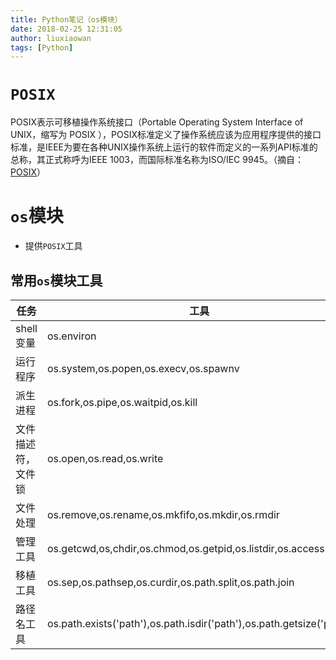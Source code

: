 ```yaml
---
title: Python笔记（os模块）
date: 2018-02-25 12:31:05
author: liuxiaowan
tags: [Python]
---
```


# `POSIX`

POSIX表示可移植操作系统接口（Portable Operating System Interface of UNIX，缩写为 POSIX ），POSIX标准定义了操作系统应该为应用程序提供的接口标准，是IEEE为要在各种UNIX操作系统上运行的软件而定义的一系列API标准的总称，其正式称呼为IEEE 1003，而国际标准名称为ISO/IEC 9945。（摘自：[POSIX](https://baike.baidu.com/item/POSIX/3792413?fr=aladdin)）

# `os`模块

- 提供`POSIX`工具

## 常用`os`模块工具

|任务   |工具
|----   |-------
|shell变量  |os.environ
|运行程序     |os.system,os.popen,os.execv,os.spawnv
|派生进程     |os.fork,os.pipe,os.waitpid,os.kill
|文件描述符，文件锁  |os.open,os.read,os.write
|文件处理   |os.remove,os.rename,os.mkfifo,os.mkdir,os.rmdir
|管理工具   |os.getcwd,os,chdir,os.chmod,os.getpid,os.listdir,os.access
|移植工具   |os.sep,os.pathsep,os.curdir,os.path.split,os.path.join
|路径名工具  |os.path.exists('path'),os.path.isdir('path'),os.path.getsize('path')
